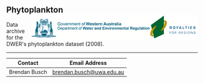 ## Phytoplankton <img src="https://github.com/AquaticEcoDynamics/Peel_ARC/blob/master/Images/Logos/dwer.png" align="right">

Data archive for the DWER's phytoplankton dataset (2008).

---

| Contact       | Email Address            |
| ------------- | ------------------------ |
| Brendan Busch | brendan.busch@uwa.edu.au |
